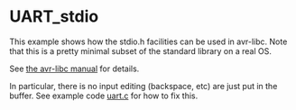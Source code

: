 # UART_stdio

This example shows how the stdio.h facilities can be used in avr-libc.  Note that this is a pretty minimal subset of the standard library on a real OS.

See [the avr-libc manual](https://www.nongnu.org/avr-libc/user-manual/group__avr__stdio.html) for details.

In particular, there is no input editing (backspace, etc) are just put in the buffer.  See example code [uart.c](https://www.nongnu.org/avr-libc/examples/stdiodemo/uart.c) for how to fix this.

